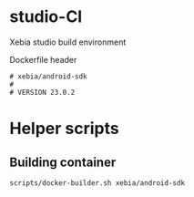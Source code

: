 studio-CI
=========

Xebia studio build environment

Dockerfile header

```shell
# xebia/android-sdk
#
# VERSION 23.0.2
```

# Helper scripts

## Building container 

```shell
scripts/docker-builder.sh xebia/android-sdk
```
